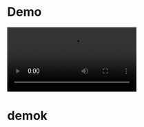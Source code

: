 # Demo

![](https://github.com/nikolaev38/hronos/blob/main/web_site_streamlit/Demo_streamlit.mp4)

# demok

